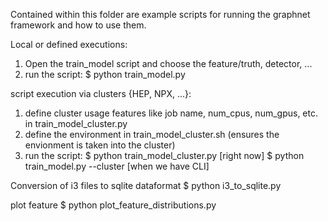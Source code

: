 Contained within this folder are example scripts for running the graphnet framework and how to use them.

Local or defined executions:
1) Open the train_model script and choose the feature/truth, detector, ...
2) run the script: $ python train_model.py

script execution via clusters {HEP, NPX, ...}:
1) define cluster usage features like job name, num_cpus, num_gpus, etc. in train_model_cluster.py
2) define the environment in train_model_cluster.sh (ensures the envionment is taken into the cluster)
3) run the script:
$ python train_model_cluster.py [right now]
$ python train_model.py --cluster [when we have CLI]

Conversion of i3 files to sqlite dataformat
$ python i3_to_sqlite.py

plot feature
$ python plot_feature_distributions.py